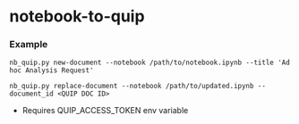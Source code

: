 # notebook-to-quip


### Example
```nb_quip.py new-document --notebook /path/to/notebook.ipynb --title 'Ad hoc Analysis Request'```

```nb_quip.py replace-document --notebook /path/to/updated.ipynb --document_id <QUIP DOC ID>```

* Requires QUIP_ACCESS_TOKEN env variable
